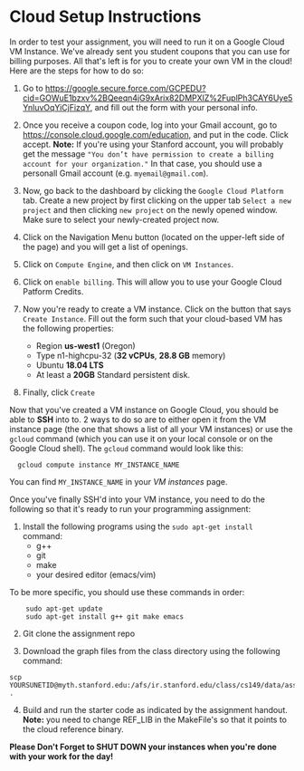 # Cloud Setup Instructions #

In order to test your assignment, you will need to run it on a Google Cloud VM Instance. We've already sent you student coupons that you can use for billing purposes. All that's left is for you to create your own VM in the cloud! Here are the steps for how to do so: 

  1. Go to https://google.secure.force.com/GCPEDU?cid=GOWuE1bzxv%2BQeeqn4jG9xArix82DMPXlZ%2FuplPh3CAY6Uye5YnluvOqYiCjFizqY, and fill out the form with your personal info.
  
  2. Once you receive a coupon code, log into your Gmail account, go to https://console.cloud.google.com/education, and put in the code. Click accept. __Note:__ If you're using your Stanford account, you will probably get the message `"You don’t have permission to create a billing account for your organization."` In that case, you should use a personall Gmail account (e.g. `myemail@gmail.com`).
  
  3. Now, go back to the dashboard by clicking the `Google Cloud Platform` tab. Create a new project by first clicking on the upper tab `Select a new project` and then clicking `new project` on the newly opened window. Make sure to select your newly-created project now.
  
  4. Click on the Navigation Menu button (located on the upper-left side of the page) and you will get a list of openings. 
  
  5. Click on `Compute Engine`, and then click on `VM Instances`. 
  
  6. Click on `enable billing`. This will allow you to use your Google Cloud Patform Credits. 
  
  7. Now you're ready to create a VM instance. Click on the button that says `Create Instance`. Fill out the form such that your cloud-based VM has the following properties: 
       - Region __us-west1__ (Oregon)
       - Type n1-highcpu-32 (__32 vCPUs__, __28.8 GB__ memory) 
       - Ubuntu __18.04 LTS__  
       - At least a __20GB__ Standard persistent disk.

  8. Finally, click `Create` 
  
Now that you've created a VM instance on Google Cloud, you should be able to __SSH__ into to. 2 ways to do so are to either open it from the VM instance page (the one that shows a list of all your VM instances) or use the `gcloud` command (which you can use it on your local console or on the Google Cloud shell). The `gcloud` command would look like this: 

      gcloud compute instance MY_INSTANCE_NAME

You can find `MY_INSTANCE_NAME` in your *VM instances* page.

Once you've finally SSH'd into your VM instance, you need to do the following so that it's ready to run your programming assignment: 

  1. Install the following programs using the `sudo apt-get install` command:
      - g++ 
      - git 
      - make
      - your desired editor (emacs/vim)
      
  To be more specific, you should use these commands in order:  
     
        sudo apt-get update
        sudo apt-get install g++ git make emacs
        
  2. Git clone the assignment repo 
  
  3. Download the graph files from the class directory using the following command: 
  
    scp YOURSUNETID@myth.stanford.edu:/afs/ir.stanford.edu/class/cs149/data/asst3_graphs/all_graphs.tgz .
  
  4. Build and run the starter code as indicated by the assignment handout. __Note:__ you need to change  REF_LIB in the MakeFile's so that it points to the cloud reference binary. 
  
  
__Please Don't Forget to SHUT DOWN your instances when you're done with your work for the day!__
